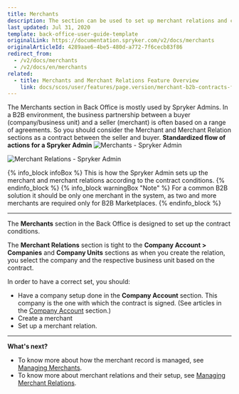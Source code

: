 ```yaml
---
title: Merchants
description: The section can be used to set up merchant relations and create merchants based on the contract conditions in the Back Office.
last_updated: Jul 31, 2020
template: back-office-user-guide-template
originalLink: https://documentation.spryker.com/v2/docs/merchants
originalArticleId: 4289aae6-4be5-480d-a772-7f6cecb83f86
redirect_from:
  - /v2/docs/merchants
  - /v2/docs/en/merchants
related:
  - title: Merchants and Merchant Relations Feature Overview
    link: docs/scos/user/features/page.version/merchant-b2b-contracts-feature-overview.html
---
```


The Merchants section in Back Office is mostly used by Spryker Admins. In a B2B environment, the business partnership between a buyer (company/business unit) and a seller (merchant) is often based on a range of agreements. So you should consider the Merchant and Merchant Relation sections as a contract between the seller and buyer.
**Standardized flow of actions for a Spryker Admin**
![Merchants - Spryker Admin](https://spryker.s3.eu-central-1.amazonaws.com/docs/User+Guides/Back+Office+User+Guides/Merchants/merchants-section.png)

![Merchant Relations - Spryker Admin](https://spryker.s3.eu-central-1.amazonaws.com/docs/User+Guides/Back+Office+User+Guides/Merchants/merchant-relations-section.png)

{% info_block infoBox %}
This is how the Spryker Admin sets up the merchant and merchant relations according to the contract conditions.
{% endinfo_block %}
{% info_block warningBox "Note" %}
For a common B2B solution it should be only one merchant in the system, as two and more merchants are required only for B2B Marketplaces.
{% endinfo_block %}
***
The **Merchants** section in the Back Office is designed to set up the contract conditions.

The **Merchant Relations** section is tight to the **Company Account > Companies** and **Company Units** sections as when you create the relation, you select the company and the respective business unit based on the contract.

In order to have a correct set, you should:
* Have a company setup done in the **Company Account** section. This company is the one with which the contract is signed. (See articles in the [Company Account](https://documentation.spryker.com/v2/docs/company-account-2) section.)
* Create a merchant
* Set up a merchant relation.
***
**What's next?**

* To know more about how the merchant record is managed, see [Managing Merchants](/docs/scos/user/back-office-user-guides/{{page.version}}/marketplace/merchants-and-merchant-relations/managing-merchants.html).
* To know more about merchant relations and their setup, see [Managing Merchant Relations](/docs/scos/user/back-office-user-guides/{{page.version}}/marketplace/merchants-and-merchant-relations/managing-merchant-relations.html).
